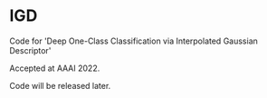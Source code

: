 # IGD
Code for 'Deep One-Class Classification via Interpolated Gaussian Descriptor'

Accepted at AAAI 2022. 

Code will be released later. 
